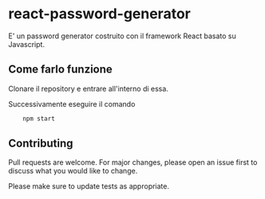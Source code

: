 # react-password-generator

E' un password generator costruito con il framework React basato su Javascript.


## Come farlo funzione

Clonare il repository e entrare all'interno di essa.

Successivamente eseguire il comando 

```bash
    npm start
```

## Contributing
Pull requests are welcome. For major changes, please open an issue first to discuss what you would like to change.

Please make sure to update tests as appropriate.